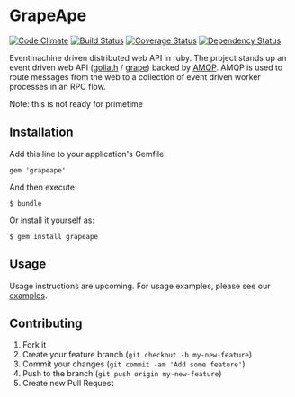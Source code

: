 # GrapeApe

[![Code Climate](https://codeclimate.com/github/devigned/grapeape.png)](https://codeclimate.com/github/devigned/grapeape)
[![Build Status](https://travis-ci.org/devigned/grapeape.png)](https://travis-ci.org/devigned/grapeape)
[![Coverage Status](https://coveralls.io/repos/devigned/grapeape/badge.png?branch=master)](https://coveralls.io/r/devigned/grapeape?branch=master)
[![Dependency Status](https://gemnasium.com/devigned/grapeape.png)](https://gemnasium.com/devigned/grapeape)

Eventmachine driven distributed web API in ruby. The project stands up an event driven web API
([goliath](http://postrank-labs.github.io/goliath/) / [grape](http://intridea.github.io/grape/)) backed by
[AMQP](http://www.amqp.org/). AMQP is used to route messages from the web to a collection of event driven worker
processes in an RPC flow.

Note: this is not ready for primetime

## Installation

Add this line to your application's Gemfile:

    gem 'grapeape'

And then execute:

    $ bundle

Or install it yourself as:

    $ gem install grapeape

## Usage

Usage instructions are upcoming. For usage examples, please see our [examples](examples).

## Contributing

1. Fork it
2. Create your feature branch (`git checkout -b my-new-feature`)
3. Commit your changes (`git commit -am 'Add some feature'`)
4. Push to the branch (`git push origin my-new-feature`)
5. Create new Pull Request
